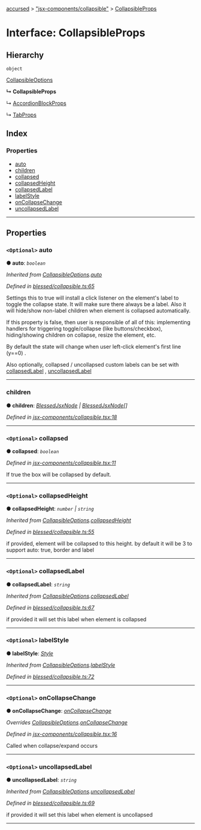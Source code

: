 [accursed](../README.md) > ["jsx-components/collapsible"](../modules/_jsx_components_collapsible_.md) > [CollapsibleProps](../interfaces/_jsx_components_collapsible_.collapsibleprops.md)

# Interface: CollapsibleProps

## Hierarchy

 `object`

 [CollapsibleOptions](_blessed_collapsible_.collapsibleoptions.md)

**↳ CollapsibleProps**

↳  [AccordionBlockProps](_jsx_components_accordion_.accordionblockprops.md)

↳  [TabProps](_jsx_components_tabpanel_.tabprops.md)

## Index

### Properties

* [auto](_jsx_components_collapsible_.collapsibleprops.md#auto)
* [children](_jsx_components_collapsible_.collapsibleprops.md#children)
* [collapsed](_jsx_components_collapsible_.collapsibleprops.md#collapsed)
* [collapsedHeight](_jsx_components_collapsible_.collapsibleprops.md#collapsedheight)
* [collapsedLabel](_jsx_components_collapsible_.collapsibleprops.md#collapsedlabel)
* [labelStyle](_jsx_components_collapsible_.collapsibleprops.md#labelstyle)
* [onCollapseChange](_jsx_components_collapsible_.collapsibleprops.md#oncollapsechange)
* [uncollapsedLabel](_jsx_components_collapsible_.collapsibleprops.md#uncollapsedlabel)

---

## Properties

<a id="auto"></a>

### `<Optional>` auto

**● auto**: *`boolean`*

*Inherited from [CollapsibleOptions](_blessed_collapsible_.collapsibleoptions.md).[auto](_blessed_collapsible_.collapsibleoptions.md#auto)*

*Defined in [blessed/collapsible.ts:65](https://github.com/cancerberoSgx/accursed/blob/978b980/src/blessed/collapsible.ts#L65)*

Settings this to true will install a click listener on the element's label to toggle the collapse state. It will make sure there always be a label. Also it will hide/show non-label children when element is collapsed automatically.

If this property is false, then user is responsible of all of this: implementing handlers for triggering toggle/collapse (like buttons/checkbox), hiding/showing children on collapse, resize the element, etc.

By default the state will change when user left-click element's first line (y==0) .

Also optionally, collapsed / uncollapsed custom labels can be set with [collapsedLabel](_jsx_components_collapsible_.collapsibleprops.md#collapsedlabel) , [uncollapsedLabel](_jsx_components_collapsible_.collapsibleprops.md#uncollapsedlabel)

___
<a id="children"></a>

###  children

**● children**: *[BlessedJsxNode](../modules/_jsx_types_.__global.jsx.md#blessedjsxnode) \| [BlessedJsxNode](../modules/_jsx_types_.__global.jsx.md#blessedjsxnode)[]*

*Defined in [jsx-components/collapsible.tsx:18](https://github.com/cancerberoSgx/accursed/blob/978b980/src/jsx-components/collapsible.tsx#L18)*

___
<a id="collapsed"></a>

### `<Optional>` collapsed

**● collapsed**: *`boolean`*

*Defined in [jsx-components/collapsible.tsx:11](https://github.com/cancerberoSgx/accursed/blob/978b980/src/jsx-components/collapsible.tsx#L11)*

If true the box will be collapsed by default.

___
<a id="collapsedheight"></a>

### `<Optional>` collapsedHeight

**● collapsedHeight**: *`number` \| `string`*

*Inherited from [CollapsibleOptions](_blessed_collapsible_.collapsibleoptions.md).[collapsedHeight](_blessed_collapsible_.collapsibleoptions.md#collapsedheight)*

*Defined in [blessed/collapsible.ts:55](https://github.com/cancerberoSgx/accursed/blob/978b980/src/blessed/collapsible.ts#L55)*

if provided, element will be collapsed to this height. by default it will be 3 to support auto: true, border and label

___
<a id="collapsedlabel"></a>

### `<Optional>` collapsedLabel

**● collapsedLabel**: *`string`*

*Inherited from [CollapsibleOptions](_blessed_collapsible_.collapsibleoptions.md).[collapsedLabel](_blessed_collapsible_.collapsibleoptions.md#collapsedlabel)*

*Defined in [blessed/collapsible.ts:67](https://github.com/cancerberoSgx/accursed/blob/978b980/src/blessed/collapsible.ts#L67)*

if provided it will set this label when element is collapsed

___
<a id="labelstyle"></a>

### `<Optional>` labelStyle

**● labelStyle**: *[Style](../modules/_blessedtypes_.md#style)*

*Inherited from [CollapsibleOptions](_blessed_collapsible_.collapsibleoptions.md).[labelStyle](_blessed_collapsible_.collapsibleoptions.md#labelstyle)*

*Defined in [blessed/collapsible.ts:72](https://github.com/cancerberoSgx/accursed/blob/978b980/src/blessed/collapsible.ts#L72)*

___
<a id="oncollapsechange"></a>

### `<Optional>` onCollapseChange

**● onCollapseChange**: *[onCollapseChange](_jsx_components_collapsible_.collapsibleprops.md#oncollapsechange)*

*Overrides [CollapsibleOptions](_blessed_collapsible_.collapsibleoptions.md).[onCollapseChange](_blessed_collapsible_.collapsibleoptions.md#oncollapsechange)*

*Defined in [jsx-components/collapsible.tsx:16](https://github.com/cancerberoSgx/accursed/blob/978b980/src/jsx-components/collapsible.tsx#L16)*

Called when collapse/expand occurs

___
<a id="uncollapsedlabel"></a>

### `<Optional>` uncollapsedLabel

**● uncollapsedLabel**: *`string`*

*Inherited from [CollapsibleOptions](_blessed_collapsible_.collapsibleoptions.md).[uncollapsedLabel](_blessed_collapsible_.collapsibleoptions.md#uncollapsedlabel)*

*Defined in [blessed/collapsible.ts:69](https://github.com/cancerberoSgx/accursed/blob/978b980/src/blessed/collapsible.ts#L69)*

if provided it will set this label when element is uncollapsed

___

